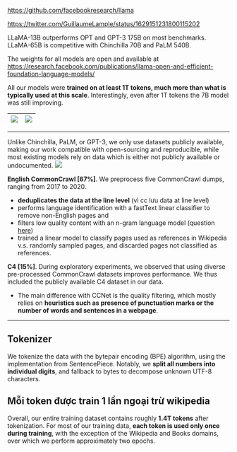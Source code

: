 https://github.com/facebookresearch/llama

https://twitter.com/GuillaumeLample/status/1629151231800115202

LLaMA-13B outperforms OPT and GPT-3 175B on most benchmarks. LLaMA-65B is competitive with Chinchilla 70B and PaLM 540B.

The weights for all models are open and available at https://research.facebook.com/publications/llama-open-and-efficient-foundation-language-models/

All our models were __trained on at least 1T tokens, much more than what is typically used at this scale__.
Interestingly, even after 1T tokens the 7B model was still improving.

| ![](https://pbs.twimg.com/media/FpvTXeJXwAAGmDU?format=png) | ![](https://pbs.twimg.com/media/FpvTcVtWYAEx6CD?format=png) |
|---|---|

- - -

Unlike Chinchilla, PaLM, or GPT-3, we only use datasets publicly available, making our work compatible with open-sourcing and reproducible, while most existing models rely on data which is either not publicly available or undocumented.
![](https://pbs.twimg.com/media/FpvTkckWYAAroWL?format=png)

__English CommonCrawl [67%]__. We preprocess five CommonCrawl dumps, ranging from 2017 to 2020.
- __deduplicates the data at the line level__ (vì cc lưu data at line level)
- performs language identification with a fastText linear classifier to remove non-English pages and 
- filters low quality content with an n-gram language model (question [here](https://github.com/facebookresearch/llama/issues/7))
- trained a linear model to classify pages used as references in Wikipedia v.s. randomly sampled pages, 
  and discarded pages not classified as references.

__C4 [15%]__. During exploratory experiments, we observed that using diverse pre-processed CommonCrawl datasets improves performance. We thus included the publicly available C4 dataset in our data. 
- The main difference with CCNet is the quality filtering, which mostly relies on __heuristics such as presence of punctuation marks or the number of words and sentences in a webpage__.

- - -

## Tokenizer
We tokenize the data with the bytepair encoding (BPE) algorithm, using the implementation from SentencePiece.
Notably, we __split all numbers into individual digits__, and fallback to bytes to decompose unknown UTF-8 characters.

## Mỗi token được train 1 lần ngoại trừ wikipedia
Overall, our entire training dataset contains roughly __1.4T tokens__ after tokenization. For most of
our training data, __each token is used only once during training__, with the exception of the Wikipedia
and Books domains, over which we perform approximately two epochs.
